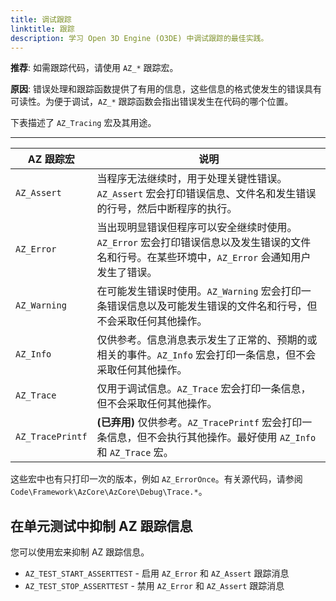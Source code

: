 ```yaml
---
title: 调试跟踪
linktitle: 跟踪
description: 学习 Open 3D Engine (O3DE) 中调试跟踪的最佳实践。
---
```


**推荐**: 如需跟踪代码，请使用 `AZ_*` 跟踪宏。

**原因**: 错误处理和跟踪函数提供了有用的信息，这些信息的格式使发生的错误具有可读性。为便于调试，`AZ_*` 跟踪函数会指出错误发生在代码的哪个位置。

下表描述了 `AZ_Tracing` 宏及其用途。


****

| AZ 跟踪宏 | 说明                                                                                                                                                                                                                                                     |
|------------------|-----------------------------------------------------------------------------------------------------------------------------------------------------------------------------------------------------------------------------------------------------------------|
| `AZ_Assert`      | 当程序无法继续时，用于处理关键性错误。`AZ_Assert` 宏会打印错误信息、文件名和发生错误的行号，然后中断程序的执行。                                                                 |
| `AZ_Error`       | 当出现明显错误但程序可以安全继续时使用。`AZ_Error` 宏会打印错误信息以及发生错误的文件名和行号。在某些环境中，`AZ_Error` 会通知用户发生了错误。 |
| `AZ_Warning`     | 在可能发生错误时使用。`AZ_Warning` 宏会打印一条错误信息以及可能发生错误的文件名和行号，但不会采取任何其他操作。                                                                                           |
| `AZ_Info`        | 仅供参考。信息消息表示发生了正常的、预期的或相关的事件。`AZ_Info` 宏会打印一条信息，但不会采取任何其他操作。                                                                                 |
| `AZ_Trace`       | 仅用于调试信息。`AZ_Trace` 宏会打印一条信息，但不会采取任何其他操作。                                                                                                                                                     |
| `AZ_TracePrintf` | __(已弃用)__ 仅供参考。`AZ_TracePrintf` 宏会打印一条信息，但不会执行其他操作。最好使用 `AZ_Info` 和 `AZ_Trace` 宏。                                                                                         |

这些宏中也有只打印一次的版本，例如 `AZ_ErrorOnce`。有关源代码，请参阅 `Code\Framework\AzCore\AzCore\Debug\Trace.*`。


## 在单元测试中抑制 AZ 跟踪信息

您可以使用宏来抑制 AZ 跟踪信息。

* `AZ_TEST_START_ASSERTTEST` - 启用 `AZ_Error` 和 `AZ_Assert` 跟踪消息
* `AZ_TEST_STOP_ASSERTTEST` - 禁用 `AZ_Error` 和 `AZ_Assert` 跟踪消息

